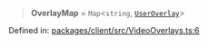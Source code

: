 > **OverlayMap** = `Map`\<`string`, [`UserOverlay`](../classes/UserOverlay.md)\>

Defined in: [packages/client/src/VideoOverlays.ts:6](https://github.com/signalwire/signalwire-js/blob/52fa77b6c8db68f4c99b30b3776f45a4309e15bf/packages/client/src/VideoOverlays.ts#L6)
